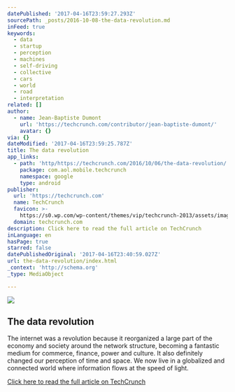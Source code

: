 ```yaml
---
datePublished: '2017-04-16T23:59:27.293Z'
sourcePath: _posts/2016-10-08-the-data-revolution.md
inFeed: true
keywords:
  - data
  - startup
  - perception
  - machines
  - self-driving
  - collective
  - cars
  - world
  - road
  - interpretation
related: []
author:
  - name: Jean-Baptiste Dumont
    url: 'https://techcrunch.com/contributor/jean-baptiste-dumont/'
    avatar: {}
via: {}
dateModified: '2017-04-16T23:59:25.787Z'
title: The data revolution
app_links:
  - path: 'http/https://techcrunch.com/2016/10/06/the-data-revolution/'
    package: com.aol.mobile.techcrunch
    namespace: google
    type: android
publisher:
  url: 'https://techcrunch.com'
  name: TechCrunch
  favicon: >-
    https://s0.wp.com/wp-content/themes/vip/techcrunch-2013/assets/images/favicon.ico
  domain: techcrunch.com
description: Click here to read the full article on TechCrunch
inLanguage: en
hasPage: true
starred: false
datePublishedOriginal: '2017-04-16T23:40:59.027Z'
url: the-data-revolution/index.html
_context: 'http://schema.org'
_type: MediaObject

---
```

<article style=""><img src="https://imgflo.herokuapp.com/graph/2b2431f8e7ba7b0/cc857c92a4320bc732414c4ca5fb6c72/noop?input=https%3A%2F%2Ftctechcrunch2011.files.wordpress.com%2F2016%2F10%2F2-the-data-chain-3_no-logo.jpg%26h%3D827" /><h1>The data revolution</h1><p>The internet was a revolution because it reorganized a large part of the economy and society around the network structure, becoming a fantastic medium for commerce, finance, power and culture. It also definitely changed our perception of time and space. We now live in a globalized and connected world where information flows at the speed of light.</p></article>

[Click here to read the full article on TechCrunch][0]

[0]: https://techcrunch.com/2016/10/06/the-data-revolution